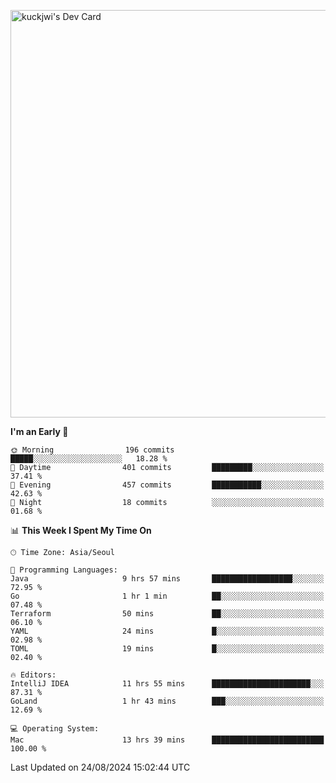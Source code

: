 <a href="https://app.daily.dev/kuckhwancho"><img src="https://api.daily.dev/devcards/v2/efef39c8028947428b3c0b486b9cd9b6.png?r=iz2&type=wide" width="652" alt="kuckjwi's Dev Card"/></a>

<!--START_SECTION:waka-->
**I'm an Early 🐤** 

```text
🌞 Morning                196 commits         █████░░░░░░░░░░░░░░░░░░░░   18.28 % 
🌆 Daytime                401 commits         █████████░░░░░░░░░░░░░░░░   37.41 % 
🌃 Evening                457 commits         ███████████░░░░░░░░░░░░░░   42.63 % 
🌙 Night                  18 commits          ░░░░░░░░░░░░░░░░░░░░░░░░░   01.68 % 
```


📊 **This Week I Spent My Time On** 

```text
🕑︎ Time Zone: Asia/Seoul

💬 Programming Languages: 
Java                     9 hrs 57 mins       ██████████████████░░░░░░░   72.95 % 
Go                       1 hr 1 min          ██░░░░░░░░░░░░░░░░░░░░░░░   07.48 % 
Terraform                50 mins             ██░░░░░░░░░░░░░░░░░░░░░░░   06.10 % 
YAML                     24 mins             █░░░░░░░░░░░░░░░░░░░░░░░░   02.98 % 
TOML                     19 mins             █░░░░░░░░░░░░░░░░░░░░░░░░   02.40 % 

🔥 Editors: 
IntelliJ IDEA            11 hrs 55 mins      ██████████████████████░░░   87.31 % 
GoLand                   1 hr 43 mins        ███░░░░░░░░░░░░░░░░░░░░░░   12.69 % 

💻 Operating System: 
Mac                      13 hrs 39 mins      █████████████████████████   100.00 % 
```


 Last Updated on 24/08/2024 15:02:44 UTC
<!--END_SECTION:waka-->
